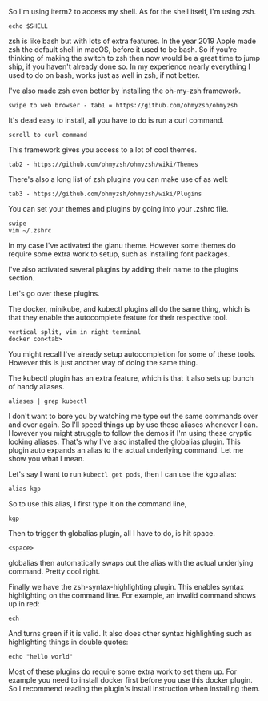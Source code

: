 So I'm using iterm2 to access my shell. As for the shell itself, I'm using zsh.

```
echo $SHELL
```

zsh is like bash but with lots of extra features. In the year 2019 Apple made zsh the default shell in macOS, before it used to be bash. So if you're thinking of making the switch to zsh then now would be a great time to jump ship, if you haven't already done so. In my experience nearly everything I used to do on bash, works just as well in zsh, if not better.

I've also made zsh even better by installing the oh-my-zsh framework.

```
swipe to web browser - tab1 = https://github.com/ohmyzsh/ohmyzsh
```

It's dead easy to install, all you have to do is run a curl command.

```
scroll to curl command
```



This framework gives you access to a lot of cool themes.

```
tab2 - https://github.com/ohmyzsh/ohmyzsh/wiki/Themes
```

There's also a long list of zsh plugins you can make use of as well:

```
tab3 - https://github.com/ohmyzsh/ohmyzsh/wiki/Plugins
```

You can set your themes and plugins by going into your .zshrc file.


```
swipe
vim ~/.zshrc
```


In my case I've activated the gianu theme. However some themes do require some extra work to setup, such as installing font packages.



I've also activated several plugins by adding their name to the plugins section.

Let's go over these plugins.

The docker, minikube, and kubectl plugins all do the same thing, which is that they enable the autocomplete feature for their respective tool.

```
vertical split, vim in right terminal
docker con<tab>
```

You might recall I've already setup autocompletion for some of these tools. However this is just another way of doing the same thing.

The kubectl plugin has an extra feature, which is that it also sets up bunch of handy aliases.

```
aliases | grep kubectl
```

I don't want to bore you by watching me type out the same commands over and over again. So I'll speed things up by use these aliases whenever I can.
However you might struggle to follow the demos if I'm using these cryptic looking aliases. That's why I've also installed the globalias plugin. This plugin auto expands an alias to the actual underlying command. Let me show you what I mean.



Let's say I want to run `kubectl get pods`, then I can use the kgp alias:

```
alias kgp
```

So to use this alias, I first type it on the command line,


```
kgp
```

Then to trigger th globalias plugin, all I have to do, is hit space.

```
<space>
```

globalias then automatically swaps out the alias with the actual underlying command. Pretty cool right.

Finally we have the zsh-syntax-highlighting plugin. This enables syntax highlighting on the command line. For example, an invalid command shows up in red:


```
ech
```

And turns green if it is valid. It also does other syntax highlighting such as highlighting things in double quotes:

```
echo "hello world"
```

Most of these plugins do require some extra work to set them up. For example you need to install docker first before you use this docker plugin. So I recommend reading the plugin's install instruction when installing them.